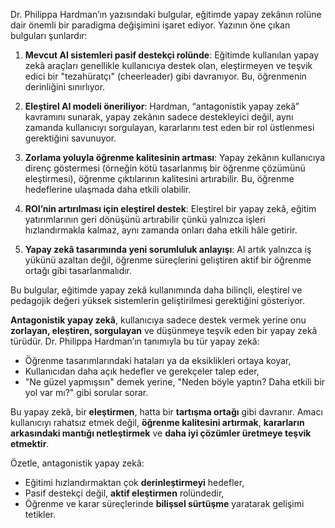 Dr. Philippa Hardman’ın yazısındaki bulgular, eğitimde yapay zekânın rolüne dair önemli bir paradigma değişimini işaret ediyor. Yazının öne çıkan bulguları şunlardır:

1. **Mevcut AI sistemleri pasif destekçi rolünde**: Eğitimde kullanılan yapay zekâ araçları genellikle kullanıcıya destek olan, eleştirmeyen ve teşvik edici bir "tezahüratçı" (cheerleader) gibi davranıyor. Bu, öğrenmenin derinliğini sınırlıyor.

2. **Eleştirel AI modeli öneriliyor**: Hardman, “antagonistik yapay zekâ” kavramını sunarak, yapay zekânın sadece destekleyici değil, aynı zamanda kullanıcıyı sorgulayan, kararlarını test eden bir rol üstlenmesi gerektiğini savunuyor.

3. **Zorlama yoluyla öğrenme kalitesinin artması**: Yapay zekânın kullanıcıya direnç göstermesi (örneğin kötü tasarlanmış bir öğrenme çözümünü eleştirmesi), öğrenme çıktılarının kalitesini artırabilir. Bu, öğrenme hedeflerine ulaşmada daha etkili olabilir.

4. **ROI’nin artırılması için eleştirel destek**: Eleştirel bir yapay zekâ, eğitim yatırımlarının geri dönüşünü artırabilir çünkü yalnızca işleri hızlandırmakla kalmaz, aynı zamanda onları daha etkili hâle getirir.

5. **Yapay zekâ tasarımında yeni sorumluluk anlayışı**: AI artık yalnızca iş yükünü azaltan değil, öğrenme süreçlerini geliştiren aktif bir öğrenme ortağı gibi tasarlanmalıdır.

Bu bulgular, eğitimde yapay zekâ kullanımında daha bilinçli, eleştirel ve pedagojik değeri yüksek sistemlerin geliştirilmesi gerektiğini gösteriyor.

**Antagonistik yapay zekâ**, kullanıcıya sadece destek vermek yerine onu **zorlayan, eleştiren, sorgulayan** ve düşünmeye teşvik eden bir yapay zekâ türüdür. Dr. Philippa Hardman’ın tanımıyla bu tür yapay zekâ:

* Öğrenme tasarımlarındaki hataları ya da eksiklikleri ortaya koyar,
* Kullanıcıdan daha açık hedefler ve gerekçeler talep eder,
* "Ne güzel yapmışsın" demek yerine, "Neden böyle yaptın? Daha etkili bir yol var mı?" gibi sorular sorar.

Bu yapay zekâ, bir **eleştirmen**, hatta bir **tartışma ortağı** gibi davranır. Amacı kullanıcıyı rahatsız etmek değil, **öğrenme kalitesini artırmak**, **kararların arkasındaki mantığı netleştirmek** ve **daha iyi çözümler üretmeye teşvik etmektir**.

Özetle, antagonistik yapay zekâ:

* Eğitimi hızlandırmaktan çok **derinleştirmeyi** hedefler,
* Pasif destekçi değil, **aktif eleştirmen** rolündedir,
* Öğrenme ve karar süreçlerinde **bilişsel sürtüşme** yaratarak gelişimi tetikler.
